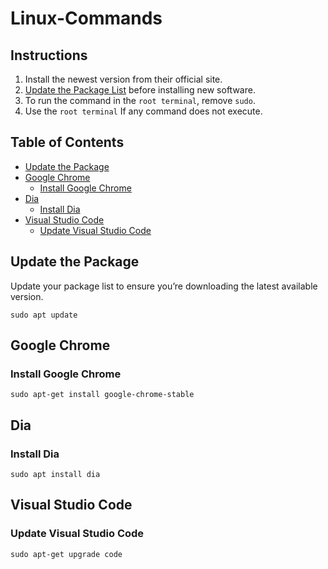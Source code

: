 # Linux-Commands
## Instructions
1. Install the newest version from their official site.
2. [Update the Package List](#update-the-package) before installing new software.
3. To run the command in the `root terminal`, remove `sudo`.
4. Use the  `root terminal` If any command does not execute.

## Table of Contents
- [Update the Package](#updating-the-package)
- [Google Chrome](#google-chrome)
  - [Install Google Chrome](#install-google-chrome)
- [Dia](#dia)
  - [Install Dia](#install-dia)
- [Visual Studio Code](visual-studio-code)
  - [Update Visual Studio Code](update-visual-studio-code)

## Update the Package
Update your package list to ensure you’re downloading the latest available version.
```
sudo apt update
```
## Google Chrome
### Install Google Chrome
```
sudo apt-get install google-chrome-stable
```
## Dia
### Install Dia
```
sudo apt install dia
```
## Visual Studio Code
### Update Visual Studio Code
```
sudo apt-get upgrade code
```
